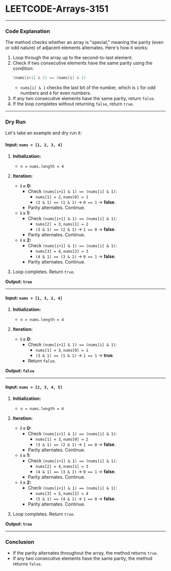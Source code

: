 # LEETCODE-Arrays-3151
---

### **Code Explanation**

The method checks whether an array is "special," meaning the parity (even or odd nature) of adjacent elements alternates. Here's how it works:
1. Loop through the array up to the second-to-last element.
2. Check if two consecutive elements have the same parity using the condition:
   ```java
   (nums[i+1] & 1) == (nums[i] & 1)
   ```
   - `nums[i] & 1` checks the last bit of the number, which is `1` for odd numbers and `0` for even numbers.
3. If any two consecutive elements have the same parity, return `false`.
4. If the loop completes without returning `false`, return `true`.

---

### **Dry Run**

Let's take an example and dry run it:

#### Input: `nums = [1, 2, 3, 4]`

1. **Initialization:**
   - `n = nums.length = 4`

2. **Iteration:**
   - **i = 0:**
     - Check `(nums[i+1] & 1) == (nums[i] & 1)`:
       - `nums[1] = 2`, `nums[0] = 1`
       - `(2 & 1) == (1 & 1)` → `0 == 1` → **false**.
     - Parity alternates. Continue.
   - **i = 1:**
     - Check `(nums[i+1] & 1) == (nums[i] & 1)`:
       - `nums[2] = 3`, `nums[1] = 2`
       - `(3 & 1) == (2 & 1)` → `1 == 0` → **false**.
     - Parity alternates. Continue.
   - **i = 2:**
     - Check `(nums[i+1] & 1) == (nums[i] & 1)`:
       - `nums[3] = 4`, `nums[2] = 3`
       - `(4 & 1) == (3 & 1)` → `0 == 1` → **false**.
     - Parity alternates. Continue.

3. Loop completes. Return `true`.

**Output: `true`**

---

#### Input: `nums = [1, 3, 2, 4]`

1. **Initialization:**
   - `n = nums.length = 4`

2. **Iteration:**
   - **i = 0:**
     - Check `(nums[i+1] & 1) == (nums[i] & 1)`:
       - `nums[1] = 3`, `nums[0] = 1`
       - `(3 & 1) == (1 & 1)` → `1 == 1` → **true**.
     - Return `false`.

**Output: `false`**

---

#### Input: `nums = [2, 3, 4, 5]`

1. **Initialization:**
   - `n = nums.length = 4`

2. **Iteration:**
   - **i = 0:**
     - Check `(nums[i+1] & 1) == (nums[i] & 1)`:
       - `nums[1] = 3`, `nums[0] = 2`
       - `(3 & 1) == (2 & 1)` → `1 == 0` → **false**.
     - Parity alternates. Continue.
   - **i = 1:**
     - Check `(nums[i+1] & 1) == (nums[i] & 1)`:
       - `nums[2] = 4`, `nums[1] = 3`
       - `(4 & 1) == (3 & 1)` → `0 == 1` → **false**.
     - Parity alternates. Continue.
   - **i = 2:**
     - Check `(nums[i+1] & 1) == (nums[i] & 1)`:
       - `nums[3] = 5`, `nums[2] = 4`
       - `(5 & 1) == (4 & 1)` → `1 == 0` → **false**.
     - Parity alternates. Continue.

3. Loop completes. Return `true`.

**Output: `true`**

---

### **Conclusion**
- If the parity alternates throughout the array, the method returns `true`.
- If any two consecutive elements have the same parity, the method returns `false`.
